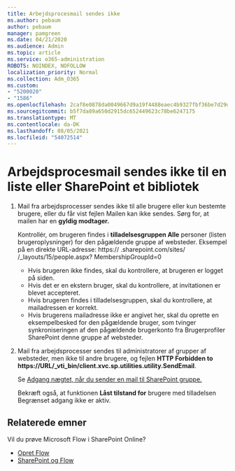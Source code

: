 ```yaml
---
title: Arbejdsprocesmail sendes ikke
ms.author: pebaum
author: pebaum
manager: pamgreen
ms.date: 04/21/2020
ms.audience: Admin
ms.topic: article
ms.service: o365-administration
ROBOTS: NOINDEX, NOFOLLOW
localization_priority: Normal
ms.collection: Adm_O365
ms.custom:
- "5200020"
- "1586"
ms.openlocfilehash: 2caf8e0878da0049667d9a19f4488eaec4b9327fbf36be7d29dbf4b7a9c89158
ms.sourcegitcommit: b5f7da89a650d2915dc652449623c78be6247175
ms.translationtype: MT
ms.contentlocale: da-DK
ms.lasthandoff: 08/05/2021
ms.locfileid: "54072514"
---
```

# <a name="workflow-email-is-not-being-sent-for-a-sharepoint-list-or-library"></a>Arbejdsprocesmail sendes ikke til en liste eller SharePoint et bibliotek

1. Mail fra arbejdsprocesser sendes ikke til alle brugere eller kun bestemte brugere, eller du får vist fejlen Mailen kan ikke sendes. Sørg for, at mailen har en **gyldig modtager.**

    Kontrollér, om brugeren findes i **tilladelsesgruppen Alle** personer (listen brugeroplysninger) for den pågældende gruppe af websteder.  Eksempel på en direkte URL-adresse: <tenant> https:// .sharepoint.com/sites/ <sitename> /_layouts/15/people.aspx? MembershipGroupId=0

    - Hvis brugeren ikke findes, skal du kontrollere, at brugeren er logget på siden. 
    - Hvis det er en ekstern bruger, skal du kontrollere, at invitationen er blevet accepteret.
    - Hvis brugeren findes i tilladelsesgruppen, skal du kontrollere, at mailadressen er korrekt.
    - Hvis brugerens mailadresse ikke er angivet her, skal du oprette en eksempelbesked for den pågældende bruger, som tvinger synkroniseringen af den pågældende brugerkonto fra Brugerprofiler SharePoint denne gruppe af websteder.
 
2. Mail fra arbejdsprocesser sendes til administratorer af grupper af websteder, men ikke til andre brugere, og fejlen **HTTP Forbidden to <span>https:</span>//URL/_vti_bin/client.xvc.sp.utilities.utility.SendEmail**.
 

    Se [Adgang nægtet, når du sender en mail til SharePoint gruppe.](https://docs.microsoft.com/sharepoint/support/sharing-and-permissions/access-denied-when-send-an-email-to-groups)

    Bekræft også, at funktionen **Låst tilstand for** brugere med tilladelsen Begrænset adgang ikke er aktiv.


## <a name="related-topics"></a>Relaterede emner
Vil du prøve Microsoft Flow i SharePoint Online?
- [Opret Flow](https://support.office.com/article/Create-a-flow-for-a-list-or-library-in-SharePoint-Online-or-OneDrive-for-Business-a9c3e03b-0654-46af-a254-20252e580d01) 
- [SharePoint og Flow](https://flow.microsoft.com/blog/sharepoint-and-flow/) 


